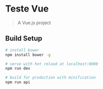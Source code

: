 # Teste Vue

> A Vue.js project

## Build Setup

``` bash
# install bower
npm install bower -g

# serve with hot reload at localhost:8080
npm run dev

# build for production with minification
npm run api

```

